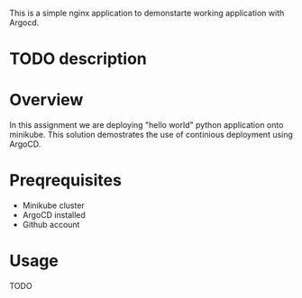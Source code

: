 This is a simple nginx application to demonstarte working application with Argocd.
# TODO description


# Overview 
In this assignment we are deploying "hello world" python application onto minikube. 
This solution demostrates the use of continious deployment using ArgoCD.

# Preqrequisites
- Minikube cluster
- ArgoCD installed
- Github account

# Usage

TODO


